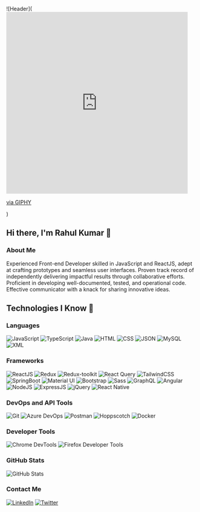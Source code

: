 ![Header](<iframe src="https://giphy.com/embed/HscDLzkO8EOTmgkhQP" width="480" height="480" frameBorder="0" class="giphy-embed" allowFullScreen></iframe><p><a href="https://giphy.com/gifs/thecodingspacerd-code-coder-lets-HscDLzkO8EOTmgkhQP">via GIPHY</a></p>)

## Hi there, I'm Rahul Kumar 👋

### About Me
Experienced Front-end Developer skilled in JavaScript and ReactJS, adept at crafting prototypes and seamless user interfaces.
Proven track record of independently delivering impactful results through collaborative efforts. Proficient in developing
well-documented, tested, and operational code. Effective communicator with a knack for sharing innovative ideas.


## Technologies I Know 🚀

### Languages
![JavaScript](https://media.giphy.com/media/ln7z2eWriiQAllfVcn/giphy.gif)
![TypeScript](https://media.giphy.com/media/LMt9638dO8dftAjtco/giphy.gif)
![Java](https://media.giphy.com/media/l0HlNaQ6Jt2PeDLvS/giphy.gif)
![HTML](https://media.giphy.com/media/XAxylRMCdpbEWUAvr8/giphy.gif)
![CSS](https://media.giphy.com/media/fsEaZldNC8A1PJ3mwp/giphy.gif)
![JSON](https://media.giphy.com/media/3o6fJ6J8S6N8pBO9OM/giphy.gif)
![MySQL](https://media.giphy.com/media/lnlViGPly6Xao/html.gif)
![XML](https://media.giphy.com/media/ozSQY8k0vQL8E/html.gif)

### Frameworks
![ReactJS](https://media.giphy.com/media/eNAsjO55tPbgaor7ma/giphy.gif)
![Redux](https://media.giphy.com/media/IdyAQJVN2kVPNUrojM/giphy.gif)
![Redux-toolkit](https://media.giphy.com/media/XB3i4eJ5CUl0bOjP9g/giphy.gif)
![React Query](https://media.giphy.com/media/TgV0Jt6nFJnc5Pha7R/giphy.gif)
![TailwindCSS](https://media.giphy.com/media/26tn33aiTi1jkl6H6/giphy.gif)
![SpringBoot](https://media.giphy.com/media/l2JhLX7vzo7jXuXni/giphy.gif)
![Material UI](https://media.giphy.com/media/XEDIHHp3i8bVoEdxd7/giphy.gif)
![Bootstrap](https://media.giphy.com/media/IdyAQJVN2kVPNUrojM/giphy.gif)
![Sass](https://media.giphy.com/media/lnlViGPly6Xao/html.gif)
![GraphQL](https://media.giphy.com/media/3ohs7QZL6xU7FMidcI/giphy.gif)
![Angular](https://media.giphy.com/media/KzJkzjggfGN5Py6nkT/giphy.gif)
![NodeJS](https://media.giphy.com/media/ln7z2eWriiQAllfVcn/giphy.gif)
![ExpressJS](https://media.giphy.com/media/dxn6fRlTIShoeBr69N/giphy.gif)
![jQuery](https://media.giphy.com/media/ln7z2eWriiQAllfVcn/giphy.gif)
![React Native](https://media.giphy.com/media/ln7z2eWriiQAllfVcn/giphy.gif)

### DevOps and API Tools
![Git](https://media.giphy.com/media/kH6CqYiquZawmU1HI6/giphy.gif)
![Azure DevOps](https://media.giphy.com/media/kH6CqYiquZawmU1HI6/giphy.gif)
![Postman](https://media.giphy.com/media/vFKqnCdLPNOKc/giphy.gif)
![Hoppscotch](https://media.giphy.com/media/vFKqnCdLPNOKc/giphy.gif)
![Docker](https://media.giphy.com/media/ei6D4OPvB8JMsVYFB8/giphy.gif)

### Developer Tools
![Chrome DevTools](https://media.giphy.com/media/Sr8xDpMwVKOHUWDVRD/giphy.gif)
![Firefox Developer Tools](https://media.giphy.com/media/ln7z2eWriiQAllfVcn/giphy.gif)


### GitHub Stats
<img src="https://github-readme-stats.vercel.app/api?username=yourusername&show_icons=true&theme=radical" alt="GitHub Stats" />

### Contact Me
[![LinkedIn](https://img.shields.io/badge/LinkedIn-blue?style=for-the-badge&logo=linkedin&logoColor=white)](https://linkedin.com/in/rahul-kumar-068726199/)
[![Twitter](https://img.shields.io/badge/Twitter-blue?style=for-the-badge&logo=twitter&logoColor=white)](https://twitter.com/raulk_26)
